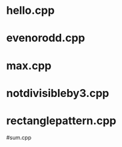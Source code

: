 
# hello.cpp

# evenorodd.cpp

# max.cpp

# notdivisibleby3.cpp

# rectanglepattern.cpp

#sum.cpp



